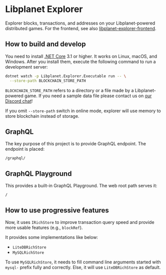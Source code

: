 Libplanet Explorer
==================

Explorer blocks, transactions, and addresses on your Libplanet-powered
distributed games.  For the frontend, see also [libplanet-explorer-frontend].

[libplanet-explorer-frontend]: https://github.com/planetarium/libplanet-explorer-frontend


How to build and develop
------------------------

You need to install [.NET Core] 3.1 or higher.  It works on Linux, macOS,
and Windows.  After you install them, execute the following command to run
a development server:

~~~~ bash
dotnet watch -p Libplanet.Explorer.Executable run -- \
  --store-path BLOCKCHAIN_STORE_PATH
~~~~

`BLOCKCHAIN_STORE_PATH` refers to a directory or a file made by
a Libplanet-powered game.  If you need a sample data file please contact us
on [our Discord chat][1]!

If you omit `--store-path` switch in online mode, explorer will use memory to
store blockchain instead of storage.

[.NET Core]: https://dotnet.microsoft.com/
[PowerShell]: https://microsoft.com/PowerShell
[1]: https://planetarium.dev/discord


GraphQL
-------

The key purpose of this project is to provide GraphQL endpoint.  The endpoint
is placed:

    /graphql/


GraphQL Playground
------------------

This provides a built-in GraphQL Playground.  The web root path serves it:

    /

How to use progressive features
-------------------------------

Now, it uses `IRichStore` to improve transaction query speed
and provide more usable features (e.g., `blockRef`).

It provides some implementations like below:

 - `LiteDBRichStore`
 - `MySQLRichStore`

To use `MySQLRichStore`, it needs to fill command line arguments started with
`mysql-` prefix fully and correctly.
Else, it will use `LiteDBRichStore` as default.
